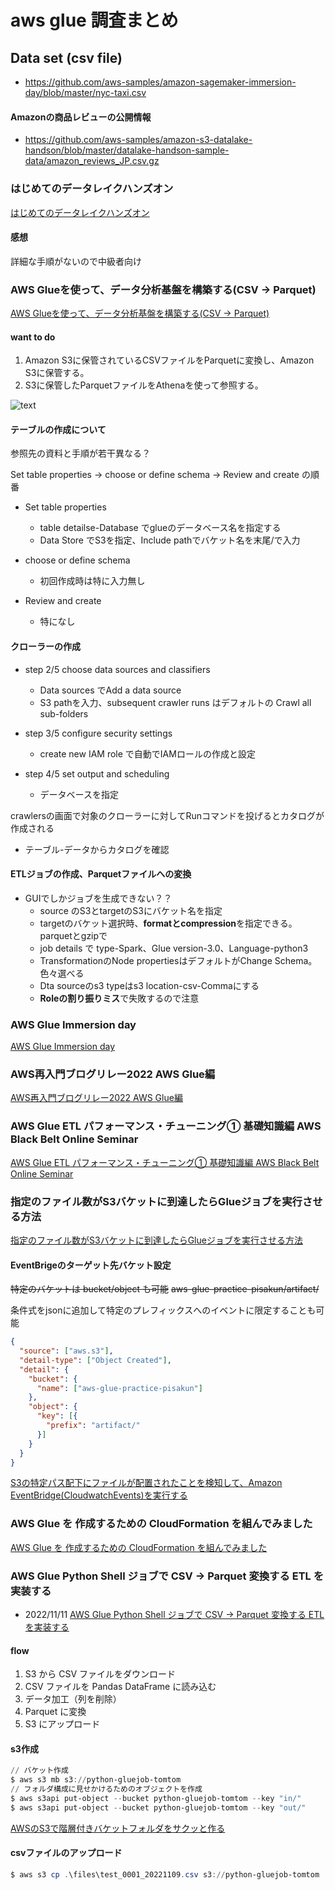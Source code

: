 # aws glue 調査まとめ

## Data set (csv file)

- https://github.com/aws-samples/amazon-sagemaker-immersion-day/blob/master/nyc-taxi.csv

#### Amazonの商品レビューの公開情報
- https://github.com/aws-samples/amazon-s3-datalake-handson/blob/master/datalake-handson-sample-data/amazon_reviews_JP.csv.gz

### はじめてのデータレイクハンズオン

[はじめてのデータレイクハンズオン](https://d1.awsstatic.com/events/jp/2021/summit-online/AWS-66_AWS_Summit_Online_2021_DataLake-Handson.v2.pdf)

#### 感想

詳細な手順がないので中級者向け

### AWS Glueを使って、データ分析基盤を構築する(CSV → Parquet)

[AWS Glueを使って、データ分析基盤を構築する(CSV → Parquet)](https://www.cloudnotes.tech/entry/glue-csv-parquet-athena)

#### want to do

1. Amazon S3に保管されているCSVファイルをParquetに変換し、Amazon S3に保管する。
2. S3に保管したParquetファイルをAthenaを使って参照する。

![text](https://cdn-ak.f.st-hatena.com/images/fotolife/y/ykoomaru/20191103/20191103151046.png)

#### テーブルの作成について
参照先の資料と手順が若干異なる？

Set table properties → choose or define schema → Review and create の順番

- Set table properties
  - table detailse-Database でglueのデータベース名を指定する
  - Data Store でS3を指定、Include pathでバケット名を末尾/で入力

- choose or define schema
  - 初回作成時は特に入力無し

- Review and create
  -  特になし

#### クローラーの作成
- step 2/5 choose data sources and classifiers
  - Data sources でAdd a data source
  - S3 pathを入力、subsequent crawler runs はデフォルトの Crawl all sub-folders

- step 3/5 configure security settings
  - create new IAM role で自動でIAMロールの作成と設定

- step 4/5 set output and scheduling
  - データベースを指定

crawlersの画面で対象のクローラーに対してRunコマンドを投げるとカタログが作成される
- テーブル-データからカタログを確認

#### ETLジョブの作成、Parquetファイルへの変換
- GUIでしかジョブを生成できない？？
  - source のS3とtargetのS3にバケット名を指定
  - targetのバケット選択時、**formatとcompression**を指定できる。parquetとgzipで
  - job details で type-Spark、Glue version-3.0、Language-python3
  - TransformationのNode propertiesはデフォルトがChange Schema。色々選べる
  - Dta sourceのs3 typeはs3 location-csv-Commaにする
  - **Roleの割り振りミス**で失敗するので注意

### AWS Glue Immersion day

[AWS Glue Immersion day](https://catalog.us-east-1.prod.workshops.aws/workshops/ee59d21b-4cb8-4b3d-a629-24537cf37bb5/en-US)

### AWS再入門ブログリレー2022 AWS Glue編

[AWS再入門ブログリレー2022 AWS Glue編](https://dev.classmethod.jp/articles/re-introduction-2022-aws-glue/)

### AWS Glue ETL パフォーマンス・チューニング① 基礎知識編 AWS Black Belt Online Seminar

[AWS Glue ETL パフォーマンス・チューニング① 基礎知識編 AWS Black Belt Online Seminar](https://pages.awscloud.com/rs/112-TZM-766/images/202108_Blackbelt_glue_etl_performance1.pdf)

### 指定のファイル数がS3バケットに到達したらGlueジョブを実行させる方法

[指定のファイル数がS3バケットに到達したらGlueジョブを実行させる方法](https://blog.serverworks.co.jp/run-glue-workflow-when-the-files-is-reached)

#### EventBrigeのターゲット先バケット設定

~~特定のバケットは bucket/object も可能~~
~~aws-glue-practice-pisakun/artifact/~~

条件式をjsonに追加して特定のプレフィックスへのイベントに限定することも可能
```json
{
  "source": ["aws.s3"],
  "detail-type": ["Object Created"],
  "detail": {
    "bucket": {
      "name": ["aws-glue-practice-pisakun"]
    },
    "object": {
      "key": [{
        "prefix": "artifact/"
      }]
    }
  }
}
```

[S3の特定パス配下にファイルが配置されたことを検知して、Amazon EventBridge(CloudwatchEvents)を実行する](https://www.cloudnotes.tech/entry/s3-prefix-cloudwatchevents)

### AWS Glue を 作成するための CloudFormation を組んでみました

[AWS Glue を 作成するための CloudFormation を組んでみました](https://tech.fusic.co.jp/posts/2021-10-07-aws-glue-cloud-formation/)


### AWS Glue Python Shell ジョブで CSV → Parquet 変換する ETL を実装する
- 2022/11/11
[AWS Glue Python Shell ジョブで CSV → Parquet 変換する ETL を実装する](https://blog.serverworks.co.jp/glue-pythonshell-parquet-etl)

#### flow
1. S3 から CSV ファイルをダウンロード
1. CSV ファイルを Pandas DataFrame に読み込む
1. データ加工（列を削除）
1. Parquet に変換
1. S3 にアップロード

#### s3作成

```powershell
// バケット作成  
$ aws s3 mb s3://python-gluejob-tomtom  
// フォルダ構成に見せかけるためのオブジェクトを作成  
$ aws s3api put-object --bucket python-gluejob-tomtom --key "in/"  
$ aws s3api put-object --bucket python-gluejob-tomtom --key "out/"  
```

[AWSのS3で階層付きバケットフォルダをサクッと作る](https://open-groove.net/s3/s3-create-bucket-folders/)

#### csvファイルのアップロード

```powershell
$ aws s3 cp .\files\test_0001_20221109.csv s3://python-gluejob-tomtom
```